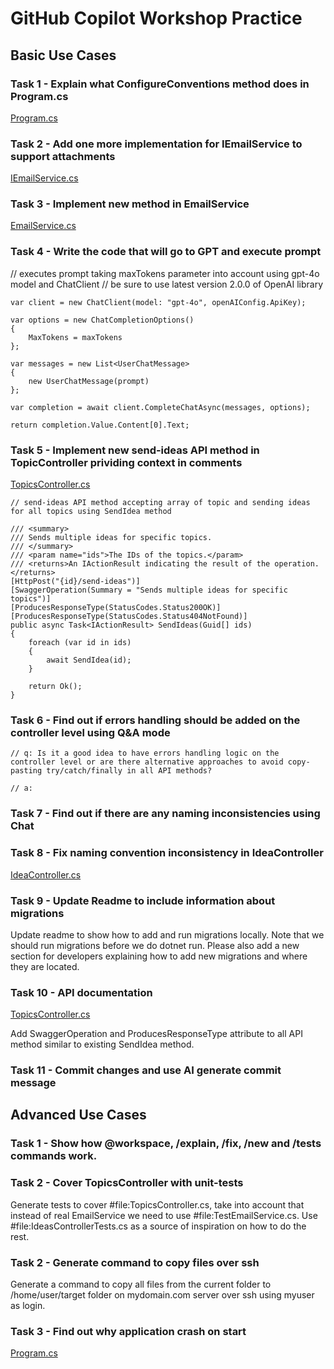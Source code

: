 # GitHub Copilot Workshop Practice

## Basic Use Cases

### Task 1 - Explain what ConfigureConventions method does in Program.cs

[Program.cs](./src/Suggestio.Api/Program.cs)

### Task 2 - Add one more implementation for IEmailService to support attachments

[IEmailService.cs](./src/Suggestio.Api/Interfaces/IEmailService.cs)

### Task 3 - Implement new method in EmailService

[EmailService.cs](./src/Suggestio.Api/Services/EmailService.cs)

### Task 4 - Write the code that will go to GPT and execute prompt

// executes prompt taking maxTokens parameter into account using gpt-4o model and ChatClient
// be sure to use latest version 2.0.0 of OpenAI library

```
var client = new ChatClient(model: "gpt-4o", openAIConfig.ApiKey);

var options = new ChatCompletionOptions()
{
    MaxTokens = maxTokens
};

var messages = new List<UserChatMessage>
{
    new UserChatMessage(prompt)
};

var completion = await client.CompleteChatAsync(messages, options);

return completion.Value.Content[0].Text;
```

### Task 5 - Implement new send-ideas API method in TopicController prividing context in comments

[TopicsController.cs](./src/Suggestio.Api/Controllers/TopicsController.cs)

```
// send-ideas API method accepting array of topic and sending ideas for all topics using SendIdea method
```

```
/// <summary>
/// Sends multiple ideas for specific topics.
/// </summary>
/// <param name="ids">The IDs of the topics.</param>
/// <returns>An IActionResult indicating the result of the operation.</returns>
[HttpPost("{id}/send-ideas")]
[SwaggerOperation(Summary = "Sends multiple ideas for specific topics")]
[ProducesResponseType(StatusCodes.Status200OK)]
[ProducesResponseType(StatusCodes.Status404NotFound)]
public async Task<IActionResult> SendIdeas(Guid[] ids)
{
    foreach (var id in ids)
    {
        await SendIdea(id);
    }

    return Ok();
}
```

### Task 6 - Find out if errors handling should be added on the controller level using Q&A mode

```
// q: Is it a good idea to have errors handling logic on the controller level or are there alternative approaches to avoid copy-pasting try/catch/finally in all API methods?

// a: 
```

### Task 7 - Find out if there are any naming inconsistencies using Chat

### Task 8 - Fix naming convention inconsistency in IdeaController

[IdeaController.cs](./src/Suggestio.Api/Controllers/IdeaController.cs)

### Task 9 - Update Readme to include information about migrations

Update readme to show how to add and run migrations locally. Note that we should run migrations before we do dotnet run. Please also add a new section for developers explaining how to add new migrations and where they are located.

### Task 10 - API documentation

[TopicsController.cs](./src/Suggestio.Api/Controllers/TopicsController.cs)

Add SwaggerOperation and ProducesResponseType attribute to all API method similar to existing SendIdea method.

### Task 11 - Commit changes and use AI generate commit message


## Advanced Use Cases

### Task 1 - Show how @workspace, /explain, /fix, /new and /tests commands work.

### Task 2 - Cover TopicsController with unit-tests

Generate tests to cover #file:TopicsController.cs, take into account that instead of real EmailService we need to use #file:TestEmailService.cs. Use #file:IdeasControllerTests.cs as a source of inspiration on how to do the rest.

### Task 2 - Generate command to copy files over ssh

Generate a command to copy all files from the current folder to /home/user/target folder on mydomain.com server over ssh using myuser as login.

### Task 3 - Find out why application crash on start

[Program.cs](./src/Suggestio.Api/Program.cs)